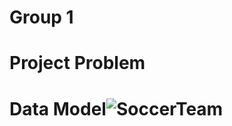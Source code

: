 # Group 1
# Project Problem
# Data Model![SoccerTeam](https://github.com/isabellekiser/soccerTeam/assets/149964200/73b3335d-aba2-4f41-bdd7-81c743847b99)
